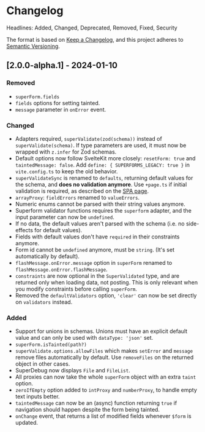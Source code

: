 # Changelog

Headlines: Added, Changed, Deprecated, Removed, Fixed, Security

The format is based on [Keep a Changelog](https://keepachangelog.com/en/1.0.0/),
and this project adheres to [Semantic Versioning](https://semver.org/spec/v2.0.0.html).

## [2.0.0-alpha.1] - 2024-01-10

### Removed

- `superForm.fields`
- `fields` options for setting tainted.
- `message` parameter in `onError` event.

### Changed

- Adapters required, `superValidate(zod(schema))` instead of `superValidate(schema)`. If type parameters are used, it must now be wrapped with `z.infer` for Zod schemas.
- Default options now follow SvelteKit more closely: `resetForm: true` and `taintedMessage: false`. Add `define: { SUPERFORMS_LEGACY: true }` in `vite.config.ts` to keep the old behavior.
- `superValidateSync` is renamed to `defaults`, returning default values for the schema, and **does no validation anymore**. Use `+page.ts` if initial validation is required, as described on the [SPA page](https://superforms.rocks/concepts/spa#using-pagets-instead-of-pageserverts).
- `arrayProxy`: `fieldErrors` renamed to `valueErrors`.
- Numeric enums cannot be parsed with their string values anymore.
- Superform validator functions requires the `superform` adapter, and the input parameter can now be `undefined`.
- If no data, the default values aren't parsed with the schema (i.e. no side-effects for default values).
- Fields with default values don't have `required` in their constraints anymore.
- Form id cannot be `undefined` anymore, must be `string`. (It's set automatically by default).
- `flashMessage.onError.message` option in `superForm` renamed to `flashMessage.onError.flashMessage`.
- `constraints` are now optional in the `SuperValidated` type, and are returned only when loading data, not posting. This is only relevant when you modify constraints before calling `superForm`.
- Removed the `defaultValidators` option, `'clear'` can now be set directly on `validators` instead.

### Added

- Support for unions in schemas. Unions must have an explicit default value and can only be used with `dataType: 'json'` set.
- `superForm.isTainted(path?)`
- `superValidate.options.allowFiles` which makes `setError` and `message` remove files automatically by default. Use `removeFiles` on the returned object in other cases.
- SuperDebug now displays `File` and `FileList`.
- All proxies can now take the whole `superForm` object with an extra `taint` option.
- `zeroIfEmpty` option added to `intProxy` and `numberProxy`, to handle empty text inputs better.
- `taintedMessage` can now be an (async) function returning `true` if navigation should happen despite the form being tainted.
- `onChange` event, that returns a list of modified fields whenever `$form` is updated.
